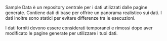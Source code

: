 ﻿Sample Data è un repository centrale per i dati utilizzati dalle pagine generate. Contiene dati di base per offrire un panorama realistico sui dati.  I dati inoltre sono statici per evitare differenze tra le esecuzioni.

I dati forniti devono essere considerati temporanei e rimossi dopo aver modificato le pagine generate per utilizzare i tuoi dati.
